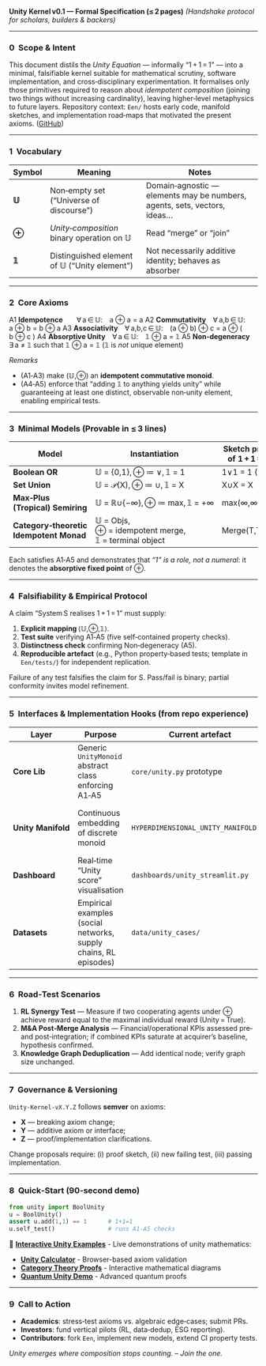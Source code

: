 **Unity Kernel v0.1 — Formal Specification (≤ 2 pages)**
*(Handshake protocol for scholars, builders & backers)*

---

### 0  Scope & Intent

This document distils the *Unity Equation* — informally “1 + 1 = 1” — into a minimal, falsifiable kernel suitable for mathematical scrutiny, software implementation, and cross‑disciplinary experimentation. It formalises only those primitives required to reason about *idempotent composition* (joining two things without increasing cardinality), leaving higher‑level metaphysics to future layers. Repository context: `Een/` hosts early code, manifold sketches, and implementation road‑maps that motivated the present axioms. ([GitHub][1])

---

### 1  Vocabulary

| Symbol | Meaning                                       | Notes                                                                    |
| ------ | --------------------------------------------- | ------------------------------------------------------------------------ |
| **𝕌** | Non‑empty set (“Universe of discourse”)       | Domain‑agnostic — elements may be numbers, agents, sets, vectors, ideas… |
| **⊕**  | *Unity‑composition* binary operation on 𝕌    | Read “merge” or “join”                                                   |
| **𝟙** | Distinguished element of 𝕌 (“Unity element”) | Not necessarily additive identity; behaves as absorber                   |

---

### 2  Core Axioms

A1 **Idempotence**  ∀ a ∈ 𝕌: a ⊕ a = a
A2 **Commutativity** ∀ a,b ∈ 𝕌: a ⊕ b = b ⊕ a
A3 **Associativity** ∀ a,b,c ∈ 𝕌: (a ⊕ b) ⊕ c = a ⊕ ( b ⊕ c )
A4 **Absorptive Unity** ∀ a ∈ 𝕌: 𝟙 ⊕ a = 𝟙
A5 **Non‑degeneracy** ∃ a ≠ 𝟙 such that 𝟙 ⊕ a = 𝟙 (𝟙 is *not* unique element)

*Remarks* 

* (A1‑A3) make (𝕌,⊕) an **idempotent commutative monoid**.
* (A4‑A5) enforce that “adding 𝟙 to anything yields unity” while guaranteeing at least one distinct, observable non‑unity element, enabling empirical tests.

---

### 3  Minimal Models (Provable in ≤ 3 lines)

| Model                                   | Instantiation                                         | Sketch proof of 1 + 1 = 1 |
| --------------------------------------- | ----------------------------------------------------- | ------------------------- |
| **Boolean OR**                          | 𝕌 = {0,1}, ⊕ ≔ ∨, 𝟙 = 1                             | 1∨1 = 1 (A1)              |
| **Set Union**                           | 𝕌 = 𝒫(X), ⊕ ≔ ∪, 𝟙 = X                             | X∪X = X                   |
| **Max‑Plus (Tropical) Semiring**        | 𝕌 = ℝ∪{−∞}, ⊕ ≔ max, 𝟙 = +∞                         | max(∞,∞)=∞                |
| **Category‑theoretic Idempotent Monad** | 𝕌 = Objs, ⊕ = idempotent merge, 𝟙 = terminal object | Merge(T,T)=T              |

Each satisfies A1‑A5 and demonstrates that *“1” is a role, not a numeral*: it denotes the **absorptive fixed point** of ⊕.

---

### 4  Falsifiability & Empirical Protocol

A claim “System S realises 1 + 1 = 1” must supply:

1. **Explicit mapping** ⟨𝕌,⊕,𝟙⟩.
2. **Test suite** verifying A1‑A5 (five self‑contained property checks).
3. **Distinctness check** confirming Non‑degeneracy (A5).
4. **Reproducible artefact** (e.g., Python property‑based tests; template in `Een/tests/`) for independent replication.

Failure of any test falsifies the claim for S. Pass/fail is binary; partial conformity invites model refinement.

---

### 5  Interfaces & Implementation Hooks (from repo experience)

| Layer              | Purpose                                                          | Current artefact                     | Next step                                |                            |
| ------------------ | ---------------------------------------------------------------- | ------------------------------------ | ---------------------------------------- | -------------------------- |
| **Core Lib**       | Generic `UnityMonoid` abstract class enforcing A1‑A5             | `core/unity.py` prototype            | Harden types, add property tests         |                            |
| **Unity Manifold** | Continuous embedding of discrete monoid                          | `HYPERDIMENSIONAL_UNITY_MANIFOLD.py` | Publish math note, benchmark on RL tasks |                            |
| **Dashboard**      | Real‑time “Unity score” visualisation                            | `dashboards/unity_streamlit.py`      | Deploy for investor demos                |                            |
| **Datasets**       | Empirical examples (social networks, supply chains, RL episodes) | `data/unity_cases/`                  | Curate annotated benchmark suite         | ([GitHub][1], [GitHub][2]) |

---

### 6  Road‑Test Scenarios

1. **RL Synergy Test** — Measure if two cooperating agents under ⊕ achieve reward equal to the maximal individual reward (Unity = True).
2. **M\&A Post‑Merge Analysis** — Financial/operational KPIs assessed pre‑ and post‑integration; if combined KPIs saturate at acquirer’s baseline, hypothesis confirmed.
3. **Knowledge Graph Deduplication** — Add identical node; verify graph size unchanged.

---

### 7  Governance & Versioning

`Unity‑Kernel‑vX.Y.Z` follows **semver** on axioms:

* **X** — breaking axiom change;
* **Y** — additive axiom or interface;
* **Z** — proof/implementation clarifications.

Change proposals require: (i) proof sketch, (ii) new failing test, (iii) passing implementation.

---

### 8  Quick‑Start (90‑second demo)

```python
from unity import BoolUnity
u = BoolUnity()
assert u.add(1,1) == 1      # 1+1=1
u.self_test()               # runs A1‑A5 checks
```

🔗 **[Interactive Unity Examples](../website/examples/index.html)** - Live demonstrations of unity mathematics:
- **[Unity Calculator](../website/examples/unity-calculator.html)** - Browser-based axiom validation
- **[Category Theory Proofs](../website/examples/img/)** - Interactive mathematical diagrams
- **[Quantum Unity Demo](../binder/quantum-unity-demo.ipynb)** - Advanced quantum proofs

---

### 9  Call to Action

* **Academics**: stress‑test axioms vs. algebraic edge‑cases; submit PRs.
* **Investors**: fund vertical pilots (RL, data‑dedup, ESG reporting).
* **Contributors**: fork `Een`, implement new models, extend CI property tests.

*Unity emerges where composition stops counting.* – *Join the one.*

[1]: https://github.com/Nourimabrouk/Een "GitHub - Nourimabrouk/Een: Een plus een is een"
[2]: https://github.com/Nourimabrouk/Een/blob/main/EEN_DEVELOPMENT_MASTER_PLAN.md "Een/EEN_DEVELOPMENT_MASTER_PLAN.md at main · Nourimabrouk/Een · GitHub"

